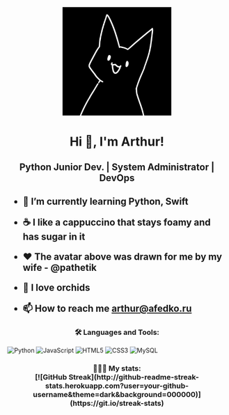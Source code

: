 <div id="header" align="center">
  <img src="https://github.com/Nightmarest/Nightmarest/blob/main/cat.png" width="250"/>
</div>


<h1 align="center">Hi 👋, I'm Arthur!</h1>
<h2 align = "center"> Python Junior Dev. | System Administrator | DevOps <h2/>


  
- 🌱 I’m currently learning **Python, Swift**
  
- ☕️ I like a cappuccino that stays foamy and has sugar in it
  
- ❤️ The avatar above was drawn for me by my wife - **@pathetik**
  
- 🌷 I love orchids

- 📫 How to reach me **arthur@afedko.ru**
  

  
<h3 align="center">🛠️ Languages and Tools:</h3>
  
  ![Python](https://img.shields.io/badge/python-3670A0?style=for-the-badge&logo=python&logoColor=ffdd54)
  ![JavaScript](https://img.shields.io/badge/javascript-%23323330.svg?style=for-the-badge&logo=javascript&logoColor=%23F7DF1E)
  ![HTML5](https://img.shields.io/badge/html5-%23E34F26.svg?style=for-the-badge&logo=html5&logoColor=white)
  ![CSS3](https://img.shields.io/badge/css3-%231572B6.svg?style=for-the-badge&logo=css3&logoColor=white)
  ![MySQL](https://img.shields.io/badge/mysql-%2300f.svg?style=for-the-badge&logo=mysql&logoColor=white)


<h3 align="center">👨🏻‍💻 My stats: <br>[![GitHub Streak](http://github-readme-streak-stats.herokuapp.com?user=your-github-username&theme=dark&background=000000)](https://git.io/streak-stats)</h3>



  
